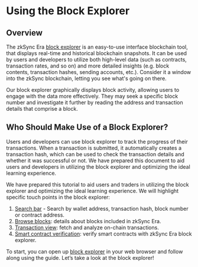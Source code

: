# Using the Block Explorer

## Overview

The zkSync Era [block explorer](https://explorer.zksync.io/) is an easy-to-use interface blockchain tool, that displays real-time and historical blockchain snapshots. It can be used by users and developers to utilize both high-level data (such as contracts, transaction rates, and so on) and more detailed insights (e.g. block contents, transaction hashes, sending accounts, etc.).
Consider it a window into the zkSync blockchain, letting you see what's going on there.

Our block explorer graphically displays block activity, allowing users to engage with the data more effectively. They may seek a specific block number and investigate it further by reading the address and transaction details that comprise a block.

## Who Should Make Use of a Block Explorer?

Users and developers can use block explorer to track the progress of their transactions. When a transaction is submitted, it automatically creates a transaction hash, which can be used to check the transaction details and whether it was successful or not.
We have prepared this document to aid users and developers in utilizing the block explorer and optimizing the ideal learning experience.

We have prepared this tutorial to aid users and traders in utilizing the block explorer and optimizing the ideal learning experience. We will highlight specific touch points in the block explorer:

1. [Search bar](./search.md) - Search by wallet address, transaction hash, block number or contract address.
2. [Browse blocks](./block-view.md): details about blocks included in zkSync Era.
4. [Transaction view](./block-view.md#transactions): fetch and analyze on-chain transactions.
5. [Smart contract verification](./contract-verification.md): verify smart contracts with zkSync Era block explorer.

To start, you can open up [block explorer](https://explorer.zksync.io/) in your web browser and follow along using the guide.
Let’s take a look at the block explorer!
